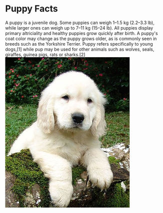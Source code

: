 # Puppy Facts

A puppy is a juvenile dog. Some puppies can weigh 1–1.5 kg (2.2–3.3 lb), while larger ones can weigh up to 7–11 kg (15–24 lb). All puppies display primary altriciality and healthy puppies grow quickly after birth. A puppy's coat color may change as the puppy grows older, as is commonly seen in breeds such as the Yorkshire Terrier. Puppy refers specifically to young dogs,[1] while pup may be used for other animals such as wolves, seals, giraffes, guinea pigs, rats or sharks.[2]
![puppy photo](puppy.jpg)
